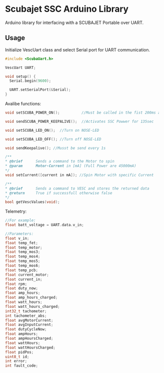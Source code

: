# Scubajet SSC Arduino Library

Arduino library for interfacing with a SCUBAJET Portable over UART.


## Usage

Initialize VescUart class and select Serial port for UART communication.  
  
```cpp
#include <ScubaUart.h>

VescUart UART;

void setup() {
  Serial.begin(9600);

  UART.setSerialPort(&Serial);
}
```

Avalibe functions:
  
```cpp         
void setSCUBA_POWER_ON();          //Must be called in the fist 200ms after Power on

void sendSCUBA_POWER_KEEPALIVE();  //Activates SSC Powwer for 135sec 

void setSCUBA_LED_ON();  //Turn on NOSE-LED  

void setSCUBA_LED_OFF(); //Turn off NOSE-LED

void sendKeepalive(); //Musst be send every 1s 

/**
* @brief      Sends a command to the Motor to spin
* @param      Motor-Current in [mA] (Full Power are 45000mA)
*/
void setCurrent([current in mA]); //Spin Motor with specific Current

/**
* @brief      Sends a command to VESC and stores the returned data
* @return     True if successfull otherwise false
*/
bool getVescValues(void);
```

Telemetry: 

```cpp 
//For example: 
float batt_voltage = UART.data.v_in;

//Parameters:
float v_in;
float temp_fet;
float temp_motor;
float temp_mos3;
float temp_mos4;
float temp_mos5;
float temp_mos6;
float temp_pcb;
float current_motor;
float current_in;
float rpm;
float duty_now;
float amp_hours;
float amp_hours_charged;
float watt_hours;
float watt_hours_charged;
int32_t tachometer;
int tachometer_abs;
float avgMotorCurrent;
float avgInputCurrent;
float dutyCycleNow;
float ampHours;
float ampHoursCharged;
float wattHours;
float wattHoursCharged;
float pidPos;
uint8_t id;
int error; 
int fault_code;
```
